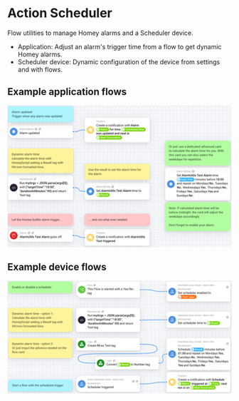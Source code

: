 # Action Scheduler

Flow utilities to manage Homey alarms and a Scheduler device.

- Application: Adjust an alarm's trigger time from a flow to get dynamic Homey alarms.
- Scheduler device: Dynamic configuration of the device from settings and with flows.

## Example application flows

![Example flows](/local_assets/flow-examples.png)

## Example device flows

![Example flows](/local_assets/device-flow-examples.png)
